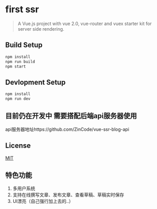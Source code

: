 # first ssr

> A Vue.js project with vue 2.0, vue-router and vuex starter kit for server side rendering.

## Build Setup

``` bash
npm install
npm run build
npm start
```

## Devlopment Setup

```bash
npm install
npm run dev
```

## 目前仍在开发中 需要搭配后端api服务器使用

api服务器地址https://github.com/ZinCode/vue-ssr-blog-api


## License

[MIT](http://opensource.org/licenses/MIT)

## 特色功能

1.  多用户系统
2.  支持在线撰写文章、发布文章、查看草稿、草稿实时保存
3.  UI漂亮（自己强行加上去的..）